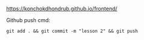https://konchokdhondrub.github.io/frontend/

Github push cmd:

```
git add . && git commit -m "lesson 2" && git push
```
